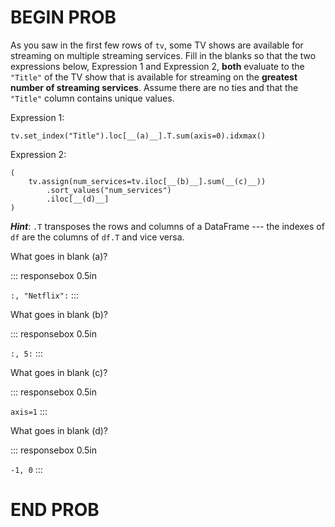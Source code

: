 # BEGIN PROB

As you saw in the first few rows of `tv`, some TV shows are available
for streaming on multiple streaming services. Fill in the blanks so that
the two expressions below, Expression 1 and Expression 2, **both**
evaluate to the `"Title"` of the TV show that is available for streaming
on the **greatest number of streaming services**. Assume there are no
ties and that the `"Title"` column contains unique values.

Expression 1:

    tv.set_index("Title").loc[__(a)__].T.sum(axis=0).idxmax()

Expression 2:

    (
        tv.assign(num_services=tv.iloc[__(b)__].sum(__(c)__))
            .sort_values("num_services")
            .iloc[__(d)__]
    )

***Hint***: `.T` transposes the rows and columns of a DataFrame --- the
indexes of `df` are the columns of `df.T` and vice versa.

What goes in blank (a)?

::: responsebox
0.5in

`:, "Netflix":`
:::

What goes in blank (b)?

::: responsebox
0.5in

`:, 5:`
:::

What goes in blank (c)?

::: responsebox
0.5in

`axis=1`
:::

What goes in blank (d)?

::: responsebox
0.5in

`-1, 0`
:::

# END PROB